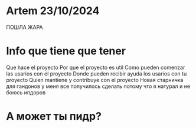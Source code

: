 # Artem 23/10/2024
ПОШЛА ЖАРА
# Info que tiene que tener
Que hace el proyecto
Por que el proyecto es util
Como pueden comenzar las usarios con el proyecto
Donde pueden recibir ayuda los usarios con tu proyecto
Quien mantiene y contribuye con el proyecto
Новая старничка для гандонов у меня все получилось сделать потому что я натурал и не боюсь ипдоров
# А может ты пидр?
